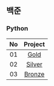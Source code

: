 ## 백준
### Python
| No |                                     Project                                     | 
|:--:|:-------------------------------------------------------------------------------:|
| 01 | [Gold](https://github.com/minseo0228/algorithm-study/tree/main/Gold) |
| 02 | [Silver](https://github.com/minseo0228/algorithm-study/tree/main/Silver) |
| 03 | [Bronze](https://github.com/minseo0228/algorithm-study/tree/main/Bronze) |
